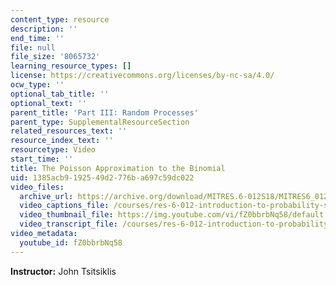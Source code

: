 ```yaml
---
content_type: resource
description: ''
end_time: ''
file: null
file_size: '8065732'
learning_resource_types: []
license: https://creativecommons.org/licenses/by-nc-sa/4.0/
ocw_type: ''
optional_tab_title: ''
optional_text: ''
parent_title: 'Part III: Random Processes'
parent_type: SupplementalResourceSection
related_resources_text: ''
resource_index_text: ''
resourcetype: Video
start_time: ''
title: The Poisson Approximation to the Binomial
uid: 1385acb9-1925-49d2-776b-a697c59dc022
video_files:
  archive_url: https://archive.org/download/MITRES.6-012S18/MITRES6_012S18_L21-10_300k.mp4
  video_captions_file: /courses/res-6-012-introduction-to-probability-spring-2018/988f457f9d275243b65cb8cb7ee3eb78_fZ0bbrbNq58.vtt
  video_thumbnail_file: https://img.youtube.com/vi/fZ0bbrbNq58/default.jpg
  video_transcript_file: /courses/res-6-012-introduction-to-probability-spring-2018/f1f3d8c7a20d92343d9bd510c2f0a878_fZ0bbrbNq58.pdf
video_metadata:
  youtube_id: fZ0bbrbNq58
---
```


**Instructor:** John Tsitsiklis

